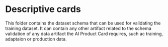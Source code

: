 # Descriptive cards

This folder contains the dataset schema that can be used for validating the training dataset.
It can contain any other artifact related to the schema validation of any data artifact the AI Product Card requires, such ac training, adaptaion or production data.